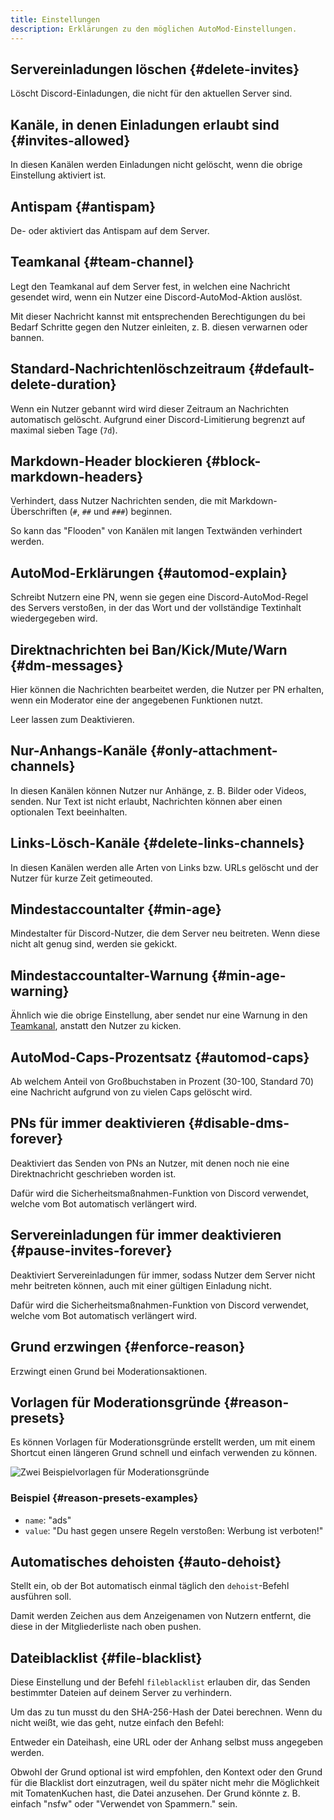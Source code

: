 ```yaml
---
title: Einstellungen
description: Erklärungen zu den möglichen AutoMod-Einstellungen.
---
```


## Servereinladungen löschen {#delete-invites}

Löscht Discord-Einladungen, die nicht für den aktuellen Server sind.

## Kanäle, in denen Einladungen erlaubt sind {#invites-allowed}

In diesen Kanälen werden Einladungen nicht gelöscht, wenn die obrige Einstellung aktiviert ist.

## Antispam {#antispam}

De- oder aktiviert das Antispam auf dem Server.

## Teamkanal {#team-channel}

Legt den Teamkanal auf dem Server fest, in welchen eine Nachricht gesendet wird, wenn ein Nutzer eine Discord-AutoMod-Aktion auslöst.

Mit dieser Nachricht kannst mit entsprechenden Berechtigungen du bei Bedarf Schritte gegen den Nutzer einleiten, z. B. diesen verwarnen oder bannen.

## Standard-Nachrichtenlöschzeitraum {#default-delete-duration}

Wenn ein Nutzer gebannt wird wird dieser Zeitraum an Nachrichten automatisch gelöscht. Aufgrund einer Discord-Limitierung begrenzt auf maximal sieben Tage (`7d`).

## Markdown-Header blockieren {#block-markdown-headers}

Verhindert, dass Nutzer Nachrichten senden, die mit Markdown-Überschriften (`#`, `##` und `###`) beginnen.

So kann das "Flooden" von Kanälen mit langen Textwänden verhindert werden.

## AutoMod-Erklärungen {#automod-explain}

Schreibt Nutzern eine PN, wenn sie gegen eine Discord-AutoMod-Regel des Servers verstoßen, in der das Wort und der vollständige Textinhalt wiedergegeben wird.

## Direktnachrichten bei Ban/Kick/Mute/Warn {#dm-messages}

Hier können die Nachrichten bearbeitet werden, die Nutzer per PN erhalten, wenn ein Moderator eine der angegebenen Funktionen nutzt.

Leer lassen zum Deaktivieren.

## Nur-Anhangs-Kanäle {#only-attachment-channels}

In diesen Kanälen können Nutzer nur Anhänge, z. B. Bilder oder Videos, senden. Nur Text ist nicht erlaubt, Nachrichten können aber einen optionalen Text beeinhalten.

## Links-Lösch-Kanäle {#delete-links-channels}

In diesen Kanälen werden alle Arten von Links bzw. URLs gelöscht und der Nutzer für kurze Zeit getimeouted.

## Mindestaccountalter {#min-age}

Mindestalter für Discord-Nutzer, die dem Server neu beitreten. Wenn diese nicht alt genug sind, werden sie gekickt.

## Mindestaccountalter-Warnung {#min-age-warning}

Ähnlich wie die obrige Einstellung, aber sendet nur eine Warnung in den [Teamkanal](#team-channel), anstatt den Nutzer zu kicken.

## AutoMod-Caps-Prozentsatz {#automod-caps}

Ab welchem Anteil von Großbuchstaben in Prozent (30-100, Standard 70) eine Nachricht aufgrund von zu vielen Caps gelöscht wird.

## PNs für immer deaktivieren {#disable-dms-forever}

Deaktiviert das Senden von PNs an Nutzer, mit denen noch nie eine Direktnachricht geschrieben worden ist.

Dafür wird die Sicherheitsmaßnahmen-Funktion von Discord verwendet, welche vom Bot automatisch verlängert wird.

## Servereinladungen für immer deaktivieren {#pause-invites-forever}

Deaktiviert Servereinladungen für immer, sodass Nutzer dem Server nicht mehr beitreten können, auch mit einer gültigen Einladung nicht.

Dafür wird die Sicherheitsmaßnahmen-Funktion von Discord verwendet, welche vom Bot automatisch verlängert wird.

## Grund erzwingen {#enforce-reason}

Erzwingt einen Grund bei Moderationsaktionen.

## Vorlagen für Moderationsgründe {#reason-presets}

Es können Vorlagen für Moderationsgründe erstellt werden, um mit einem Shortcut einen längeren Grund schnell und einfach verwenden zu können.

![Zwei Beispielvorlagen für Moderationsgründe](/img/moderation_reasonpresets.webp)

### Beispiel {#reason-presets-examples}

- `name`: "ads"
- `value`: "Du hast gegen unsere Regeln verstoßen: Werbung ist verboten!"

<Command name="mute" slash="user:Nutzer reason:werbung" message="<Nutzer> werbung"></Command>

## Automatisches dehoisten {#auto-dehoist}

Stellt ein, ob der Bot automatisch einmal täglich den `dehoist`-Befehl ausführen soll.

Damit werden Zeichen aus dem Anzeigenamen von Nutzern entfernt, die diese in der Mitgliederliste nach oben pushen.

## Dateiblacklist {#file-blacklist}

Diese Einstellung und der Befehl `fileblacklist` erlauben dir, das Senden bestimmter Dateien auf deinem Server zu verhindern.

Um das zu tun musst du den SHA-256-Hash der Datei berechnen. Wenn du nicht weißt, wie das geht, nutze einfach den Befehl:

<Command name="fileblacklist add" slash="[url:A file URL or sha256 hash to blacklist] [file:The file you want to blacklist] [reason:The blacklist reason]" message="<URL>|<Anhang> [<Reason>]"></Command>

Entweder ein Dateihash, eine URL oder der Anhang selbst muss angegeben werden.

Obwohl der Grund optional ist wird empfohlen, den Kontext oder den Grund für die Blacklist dort einzutragen, weil du später nicht mehr die Möglichkeit mit TomatenKuchen hast, die Datei anzusehen.
Der Grund könnte z. B. einfach "nsfw" oder "Verwendet von Spammern." sein.
